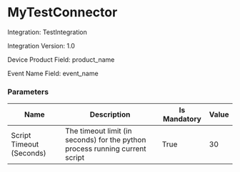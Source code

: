 # MyTestConnector



Integration: TestIntegration

Integration Version: 1.0

Device Product Field: product_name

Event Name Field: event_name
### Parameters
|Name|Description|Is Mandatory|Value|
|----|-----------|------------|-----|
|Script Timeout (Seconds)|The timeout limit (in seconds) for the python process running current script|True|30|

